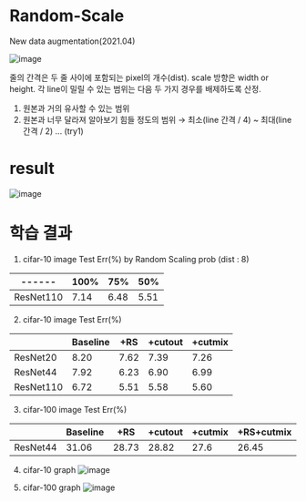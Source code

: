 # Random-Scale
New data augmentation(2021.04)

![image](https://user-images.githubusercontent.com/59173164/113481576-474b6380-94d5-11eb-8a56-994d64705477.png)

줄의 간격은 두 줄 사이에 포함되는 pixel의 개수(dist).
scale 방향은 width or height.
각 line이 밀릴 수 있는 범위는 다음 두 가지 경우를 배제하도록 산정.
1. 원본과 거의 유사할 수 있는 범위
2. 원본과 너무 달라져 알아보기 힘들 정도의 범위
→ 최소(line 간격 / 4) ~ 최대(line 간격 / 2) ... (try1)

# result
![image](https://user-images.githubusercontent.com/59173164/113481700-0011a280-94d6-11eb-9f18-41248babb013.png)




# 학습 결과
1. cifar-10 image Test Err(%) by Random Scaling prob (dist : 8)


|------|100%|75%|50%|
|------|---|---|---|
|ResNet110|7.14|6.48|5.51|

2. cifar-10 image Test Err(%) 


||Baseline|+RS|+cutout|+cutmix|
|------|---|---|---|---|
|ResNet20|8.20|7.62|7.39|7.26|
|ResNet44|7.92|6.23|6.90|6.99|
|ResNet110|6.72|5.51|5.58|5.60|

3. cifar-100 image Test Err(%) 


||Baseline|+RS|+cutout|+cutmix|+RS+cutmix|
|------|---|---|---|---|---|
|ResNet44|31.06|28.73|28.82|27.6|26.45|

4. cifar-10 graph
![image](https://user-images.githubusercontent.com/59173164/120281444-ea610380-c2f3-11eb-8fdc-6bed53998da8.png)

5. cifar-100 graph
![image](https://user-images.githubusercontent.com/59173164/120281459-ee8d2100-c2f3-11eb-90b3-40edff587e19.png)

